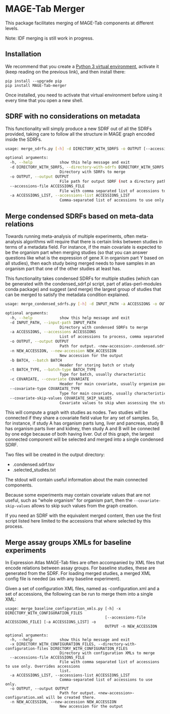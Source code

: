 # MAGE-Tab Merger

This package facilitates merging of MAGE-Tab components at different levels.

Note: IDF merging is still work in progress.

## Installation

We recommend that you create a [Python 3 virtual environment](https://docs.python.org/3/library/venv.html#creating-virtual-environments),
activate it (keep reading on the previous link), and then install there:

```
pip install --upgrade pip
pip install MAGE-Tab-merger
```

Once installed, you need to activate that virtual environment before using it every time that you open a new shell.

## SDRF with no considerations on metadata

This functionality will simply produce a new SDRF out of all the SDRFs provided, taking care to follow all the structure
in MAGE graph encoded inside the SDRFs.

```bash
usage: merge_sdrfs.py [-h] -d DIRECTORY_WITH_SDRFS -o OUTPUT [--accessions-file ACCESSIONS_FILE] [-a ACCESSIONS_LIST]

optional arguments:
  -h, --help            show this help message and exit
  -d DIRECTORY_WITH_SDRFS, --directory-with-sdrfs DIRECTORY_WITH_SDRFS
                        Directory with SDRFs to merge
  -o OUTPUT, --output OUTPUT
                        File path for output SDRF (not a directory path)..
  --accessions-file ACCESSIONS_FILE
                        File with comma separated list of accessions to use only. Overrides accessions list.
  -a ACCESSIONS_LIST, --accessions-list ACCESSIONS_LIST
                        Comma-separated list of accessions to use only.
```

## Merge condensed SDRFs based on meta-data relations

Towards running meta-analysis of multiple experiments, often meta-analysis algorithms will require
that there is certain links between studies in terms of a metadata field. For instance, if the main
covariate is expected to be the organism part when merging studies (so that you can answer questions like
what is the expression of gene X in organism part Y based on all studies), then each study being merged
needs to have samples in an organism part that one of the other studies at least has.

This functionality takes condensed SDRFs for multiple studies (which can be generated with the condensed_sdrf.pl script, part of
atlas-perl-modules conda package) and suggest (and merge) the largest group of studies that can be merged to satisfy
the metadata condition explained.

```bash
usage: merge_condensed_sdrfs.py [-h] -d INPUT_PATH -a ACCESSIONS -o OUTPUT -n NEW_ACCESSION [-b BATCH] [-t BATCH_TYPE] [-c COVARIATE] [--covariate-type COVARIATE_TYPE] [--covariate-skip-values COVARIATE_SKIP_VALUES]

optional arguments:
  -h, --help            show this help message and exit
  -d INPUT_PATH, --input-path INPUT_PATH
                        Directory with condensed SDRFs to merge
  -a ACCESSIONS, --accessions ACCESSIONS
                        List of accessions to process, comma separated
  -o OUTPUT, --output OUTPUT
                        Path for output. <new-accession>.condensed.sdrf.tsv and <new-accession>.selected_studies.txt will be created there.
  -n NEW_ACCESSION, --new-accession NEW_ACCESSION
                        New accession for the output
  -b BATCH, --batch BATCH
                        Header for storing batch or study
  -t BATCH_TYPE, --batch-type BATCH_TYPE
                        Type for batch, usually characteristic
  -c COVARIATE, --covariate COVARIATE
                        Header for main covariate, usually organism part
  --covariate-type COVARIATE_TYPE
                        Type for main covariate, usually characteristic
  --covariate-skip-values COVARIATE_SKIP_VALUES
                        Covariate values to skip when assessing the studies connectivity; a commma separated list of values
```

This will compute a graph with studies as nodes. Two studies will be connected if they share a covariate field value for any set of samples.
So, for instance, if study A has organism parts lung, liver and pancreas, study B has organism parts liver and kidney,
then study A and B will be connected by one edge because of both having liver. Out of this graph,
the largest connected component will be selected and merged into a single condensed SDRF.

Two files will be created in the output directory:

- <new-accession>.condensed.sdrf.tsv
- <new-accession>.selected_studies.txt

The stdout will contain useful information about the main connected components.

Because some experiments may contain covariate values that are not useful, such as "whole organism" for organism part,
then the `--covariate-skip-values` allows to skip such values from the graph creation.

If you need an SDRF with the equivalent merged content, then use the first script listed here limited to the accessions
that where selected by this process.

## Merge assay groups XMLs for baseline experiments

In Expression Atlas MAGE-Tab files are often accompanied by XML files that encode
relations between assay groups. For baseline studies, these are generated from the SDRF. For loading merged studies,
a merged XML config file is needed (as with any baseline experiment).

Given a set of configuration XML files, named as <ACCESSION>-configuration.xml and a set of accessions,
the following can be run to merge them into a single XML:

```
usage: merge_baseline_configuration_xmls.py [-h] -x DIRECTORY_WITH_CONFIGURATION_FILES
                                            [--accessions-file ACCESSIONS_FILE] [-a ACCESSIONS_LIST] -o
                                            OUTPUT -n NEW_ACCESSION

optional arguments:
  -h, --help            show this help message and exit
  -x DIRECTORY_WITH_CONFIGURATION_FILES, --directory-with-configuration-files DIRECTORY_WITH_CONFIGURATION_FILES
                        Directory with configuration XMLs to merge
  --accessions-file ACCESSIONS_FILE
                        File with comma separated list of accessions to use only. Overrides accessions
                        list.
  -a ACCESSIONS_LIST, --accessions-list ACCESSIONS_LIST
                        Comma-separated list of accessions to use only.
  -o OUTPUT, --output OUTPUT
                        Path for output. <new-accession>-configuration.xml will be created there.
  -n NEW_ACCESSION, --new-accession NEW_ACCESSION
                        New accession for the output
```


